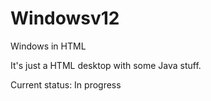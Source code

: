 # Windowsv12
Windows in HTML

It's just a HTML desktop with some Java stuff.

Current status: In progress
